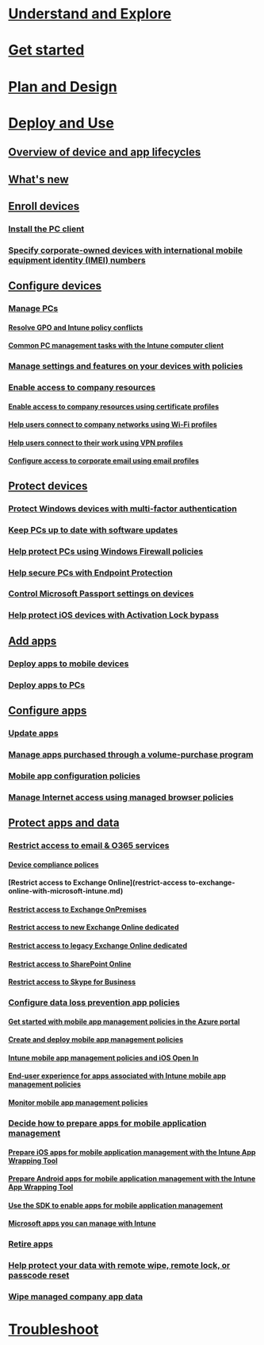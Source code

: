 # [Understand and Explore](/Intune/Understand/ways-to-do-enterprise-mobility.html)
# [Get started](/Intune/get-started/what-s-new-in-microsoft-intune.html)
# [Plan and Design](/Intune/plan-design/plan-your-user-and-device-groups.html)
# [Deploy and Use](overview-of-device-and-app-lifecycles-in-microsoft-intune.md)

## [Overview of device and app lifecycles](overview-of-device-and-app-lifecycles-in-microsoft-intune.md)
## [What's new](what-s-new-in-microsoft-intune.md)

## [Enroll devices](enroll-devices-in-microsoft-intune.md)
### [Install the PC client](install-the-windows-pc-client-with-microsoft-intune.md)
### [Specify corporate-owned devices with international mobile equipment identity (IMEI)  numbers](specify-corporate-owned-devices-with-international-mobile-equipment-identity-imei-numbers.md)

## [Configure devices](manage-windows-pcs-with-microsoft-intune.md)
### [Manage PCs](manage-windows-pcs-with-microsoft-intune.md)
#### [Resolve GPO and Intune policy conflicts](resolve-gpo-and-microsoft-intune-policy-conflicts.md)
#### [Common PC management tasks with the Intune computer client](common-windows-pc-management-tasks-with-the-microsoft-intune-computer-client.md)
### [Manage settings and features on your devices with policies](manage-settings-and-features-on-your-devices-with-microsoft-intune-policies.md)
### [Enable access to company resources](enable-access-to-company-resources-with-microsoft-intune.md)
#### [Enable access to company resources using certificate profiles](enable-access-to-company-resources-using-certificate-profiles-with-microsoft-intune.md)
#### [Help users connect to company networks using Wi-Fi profiles](help-users-connect-to-company-networks-using-wi-fi-profiles-with-microsoft-intune.md)
#### [Help users connect to their work using VPN profiles ](help-users-connect-to-their-work-using-vpn-profiles-with-microsoft-intune.md)
#### [Configure access to corporate email using email profiles](configure-access-to-corporate-email-using-email-profiles-with-microsoft-intune.md)

## [Protect devices](protect-data-and-devices-with-microsoft-intune.md)
### [Protect Windows devices with multi-factor authentication](protect-windows-devices-with-multi-factor-authentication.md)
### [Keep PCs up to date with software updates](keep-windows-pcs-up-to-date-with-software-updates-in-microsoft-intune.md)
### [Help protect PCs using Windows Firewall policies](help-protect-windows-pcs-using-windows-firewall-policies-in-microsoft-intune.md)
### [Help secure PCs with Endpoint Protection](help-secure-windows-pcs-with-endpoint-protection-for-microsoft-intune.md)
### [Control Microsoft Passport settings on devices](control-microsoft-passport-settings-on-devices-with-microsoft-intune.md)
### [Help protect iOS devices with Activation Lock bypass](help-protect-ios-devices-with-activation-lock-bypass-for-microsoft-intune.md)

## [Add apps](deploy-apps-to-mobile-devices-in-microsoft-intune.md)
### [Deploy apps to mobile devices](deploy-apps-to-mobile-devices-in-microsoft-intune.md)
### [Deploy apps to PCs](deploy-apps-to-windows-pcs-in-microsoft-intune.md)

## [Configure apps](update-apps-using-microsoft-intune.md)
### [Update apps ](update-apps-using-microsoft-intune.md)
### [Manage apps purchased through a volume-purchase program](manage-ios-apps-you-purchased-through-a-volume-purchase-program-with-microsoft-intune.md)
### [Mobile app configuration policies](configure-ios-apps-with-mobile-app-configuration-policies-in-microsoft-intune.md)
### [Manage Internet access using managed browser policies](manage-internet-access-using-managed-browser-policies.md)


## [Protect apps and data](protect-apps-and-data-with-microsoft-intune.md)
### [Restrict access to email & O365 services](restrict-access-to-email-and-o365-services-with-microsoft-intune.md)
#### [Device compliance polices](introduction-to-device-compliance-policies-in-microsoft-intune.md)
#### [Restrict access to Exchange Online](restrict-access to-exchange-online-with-microsoft-intune.md)
#### [Restrict access to Exchange OnPremises](restrict-access-to-exchange-onpremises-with-microsoft-intune)
#### [Restrict access to new Exchange Online dedicated]()
#### [Restrict access to legacy Exchange Online dedicated]()

#### [Restrict access to SharePoint Online](restrict-access-to-sharepoint-online-with-microsoft-intune.md)
#### [Restrict access to Skype for Business](restrict-access-to-skype-for-business-online-with-microsoft-intune.md)

### [Configure data loss prevention app policies](configure-data-loss-prevention-app-policies-with-microsoft-intune.md)
#### [Get started with mobile app management policies in the Azure portal](get-started-with-mobile-app-management-policies-in-the-azure-portal.md)
#### [Create and deploy mobile app management policies](create-and-deploy-mobile-app-management-policies-with-microsoft-intune.md)
#### [Intune mobile app management policies and iOS Open In](microsoft-intune-mobile-app-management-policies-and-ios-open-in.md)
#### [End-user experience for apps associated with Intune mobile app management policies](end-user-experience-for-apps-associated-with-microsoft-intune-mobile-app-management-policies.md)
#### [Monitor mobile app management policies](Monitor-mobile-app-management-policies-with-microsoft-intune.md)

### [Decide how to prepare apps for mobile application management](decide-how-to-prepare-apps-for-mobile-application-management-with-microsoft-intune.md)
#### [Prepare iOS apps for mobile application management with the Intune App Wrapping Tool](prepare-ios-apps-for-mobile-application-management-with-the-microsoft-intune-app-wrapping-tool.md)
#### [Prepare Android apps for mobile application management with the Intune App Wrapping Tool](prepare-android-apps-for-mobile-application-management-with-the-microsoft-intune-app-wrapping-tool.md)
#### [Use the SDK to enable apps for mobile application management](use-the-sdk-to-enable-apps-for-mobile-application-management.md)

<!--- need a topic about ms apps with selector for 2 topics, old mam and new mam --->
#### [Microsoft apps you can manage with Intune]()

<!--- ### [Microsoft apps you can use with Intune mobile application management policies](microsoft-apps-you-can-use-with-microsoft-intune-mobile-application-management-policies.md) ---->

<!--- Rob thinks this should be removed from TOC

### [Manage license agreements for PC software](manage-license-agreements-for-windows-pc-software-in-microsoft-intune.md) --->

<!--- Retire should be part of Protect --->
<!--- ## [Retire apps and data](retire-data-and-devices-from-microsoft-intune-management.md) --->

### [Retire apps ](retire-apps-using-microsoft-intune.md)
### [Help protect your data with remote wipe, remote lock, or passcode reset](help-protect-your-data-with-remote-wipe,-remote-lock,-or-passcode-reset-using-microsoft-intune.md)
### [Wipe managed company app data](Wipe-managed-company-app-data-with-microsoft-intune.md)


# [Troubleshoot](/Intune/troubleshoot/how-to-get-support-for-microsoft-intune.html)
